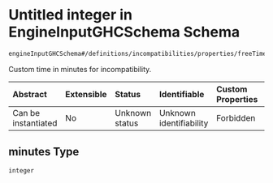 # Untitled integer in EngineInputGHCSchema Schema

```txt
engineInputGHCSchema#/definitions/incompatibilities/properties/freeTimeBetweenDayBeforeAndCurrent/properties/minutes
```

Custom time in minutes for incompatibility.

| Abstract            | Extensible | Status         | Identifiable            | Custom Properties | Additional Properties | Access Restrictions | Defined In                                                        |
| :------------------ | :--------- | :------------- | :---------------------- | :---------------- | :-------------------- | :------------------ | :---------------------------------------------------------------- |
| Can be instantiated | No         | Unknown status | Unknown identifiability | Forbidden         | Allowed               | none                | [ghc.schema.json*](../out/ghc.schema.json "open original schema") |

## minutes Type

`integer`
